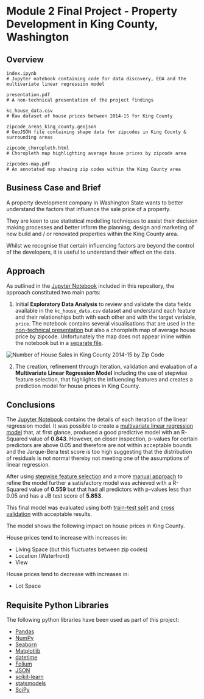 # Module 2 Final Project - Property Development in King County, Washington


## Overview
```
index.ipynb             
# Jupyter notebook containing code for data discovery, EDA and the multivariate linear regression model

presentation.pdf        
# A non-technical presentation of the project findings

kc_house_data.csv       
# Raw dataset of house prices between 2014-15 for King County

zipcode_areas_king_county.geojson
# GeoJSON file containing shape data for zipcodes in King County & surrounding areas

zipcode_choropleth.html 
# Choropleth map highlighting average house prices by zipcode area

zipcodes-map.pdf
# An annotated map showing zip codes within the King County area

```

## Business Case and Brief

A property development company in Washington State wants to better understand the factors that influence the sale price of a property.

They are keen to use statistical modelling techniques to assist their decision making processes and better inform the planning, design and marketing of new build and / or renovated properties within the King County area.

Whilst we recognise that certain influencing factors are beyond the control of the developers, it is useful to understand their effect on the data.


## Approach

As outlined in the [Jupyter Notebook](index.ipynb) included in this repository, the approach constituted two main parts:

1. Initial **Exploratory Data Analysis** to review and validate the data fields available in the `kc_house_data.csv` dataset and understand each feature and their relationships both with each other and with the target variable, `price`.  The notebook contains several visualisations that are used in the [non-technical presentation](presentation.pdf) but also a choropleth map of average house price by zipcode.  Unfortunately the map does not appear inline within the notebook but in a [separate file](zipcode_choropleth.html).

![Number of House Sales in King County 2014-15 by Zip Code](https://github.com/toopster/dsc-mod-2-project-v2-1-online-ds-sp-000/number-of-house-sales-by-zipcode.png)

2. The creation, refinement through iteration, validation and evaluation of a **Multivariate Linear Regression Model** including the use of stepwise feature selection, that highlights the influencing features and creates a prediction model for house prices in King County.


## Conclusions

The [Jupyter Notebook](index.ipynb#linear-regression) contains the details of each iteration of the linear regression model.  It was possible to create a [multivariate linear regression model](index.ipynb#model-v10) that, at first glance, produced a good predictive model with an R-Squared value of **0.843**.  However, on closer inspection, p-values for certain predictors are above 0.05 and therefore are not within acceptable bounds and the Jarque-Bera test score is too high suggesting that the distribution of residuals is not normal thereby not meeting one of the assumptions of linear regression.

After using [stepwise feature selection](index.ipynb#model-v11) and a more [manual approach](index.ipynb#model-v12) to refine the model further a satisfactory model was achieved with a R-Squared value of **0.559** but that had all predictors with p-values less than 0.05 and has a JB test score of **5.853**.

This final model was evaluated using both [train-test split](index.ipynb#model-evaluation-train-test-split) and [cross validation](index.ipynb#model-evaluation-cross-validation) with acceptable results.

The model shows the following impact on house prices in King County.

House prices tend to increase with increases in:
* Living Space (but this fluctuates between zip codes)
* Location (Waterfront)
* View

House prices tend to decrease with increases in:
* Lot Space



## Requisite Python Libraries

The following python libraries have been used as part of this project:

* [Pandas](https://pandas.pydata.org/)
* [NumPy](https://numpy.org/)
* [Seaborn](https://seaborn.pydata.org/)
* [Matplotlib](https://matplotlib.org/)
* [datetime](https://docs.python.org/3/library/datetime.html)
* [Folium](https://python-visualization.github.io/folium/)
* [JSON](https://docs.python.org/3/library/json.html)
* [scikit-learn](https://scikit-learn.org/)
* [statsmodels](https://www.statsmodels.org/stable/index.html)
* [SciPy](https://www.scipy.org/)